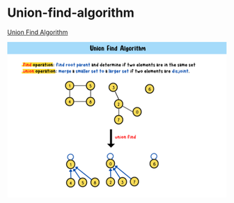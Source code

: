 # Union-find-algorithm

[Union Find Algorithm]()

![union find algorithm-summary-card](https://github.com/ClaireLee22/Union-find-algorithm/blob/main/images/union%20find%20algorithm.png)
